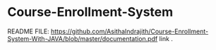 # Course-Enrollment-System

README FILE: https://github.com/AsithaIndrajith/Course-Enrollment-System-With-JAVA/blob/master/documentation.pdf link .
